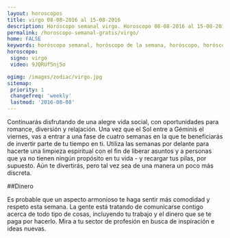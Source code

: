 ```yaml
---
layout: horoscopos
title: virgo 08-08-2016 al 15-08-2016 
description: Horóscopo semanal virgo. Horoscopo 08-08-2016 al 15-08-2016. Horoscopos univision gratis
permalink: /horoscopo-semanal-gratis/virgo/
home: FALSE
keywords: horóscopo semanal, horóscopo de la semana, horóscopo, horóscopo gratis,horóscopos, horóscopo esperanza gracia, horoscopos virgo la semana, horóscopos gratis, Tarot, Astrologia, Zodíaco, virgo, horoscopo gratis
horoscopo:
 signo: virgo
 video: 9JQRUf5nj5o

ogimg: /images/zodiac/virgo.jpg
sitemap:
 priority: 1
 changefreq: 'weekly'
 lastmod: '2016-08-08'
---
```



Continuarás disfrutando de una alegre vida social, con oportunidades para romance, diversión y relajación. Una vez que el Sol entre a Géminis el viernes, vas a entrar a una fase de cuatro semanas en la que te beneficiarás de invertir parte de tu tiempo en ti. Utiliza las semanas por delante para hacerte una limpieza espiritual con el fin de liberar asuntos y a personas que ya no tienen ningún propósito en tu vida - y recargar tus pilas, por supuesto. Aún te divertirás, pero tal vez sea de una manera un poco más discreta.

##Dinero

Es probable que un aspecto armonioso te haga sentir más comodidad y respeto esta semana. La gente está tratando de comunicarse contigo acerca de todo tipo de cosas, incluyendo tu trabajo y el dinero que se te paga por hacerlo. Mira a tu sector de profesión en busca de inspiración e ideas nuevas.